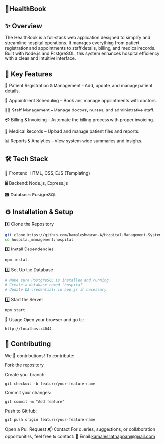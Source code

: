 ## 🏥HealthBook
## ✨ Overview
The HealthBook is a full-stack web application designed to simplify and streamline hospital operations. It manages everything from patient registration and appointments to staff details, billing, and medical records. Built with Node.js and PostgreSQL, this system enhances hospital efficiency with a clean and intuitive interface.

## 🚀 Key Features
📝 Patient Registration & Management – Add, update, and manage patient details.

📅 Appointment Scheduling – Book and manage appointments with doctors.

👨‍⚕️ Staff Management – Manage doctors, nurses, and administrative staff.

💳 Billing & Invoicing – Automate the billing process with proper invoicing.

🧾 Medical Records – Upload and manage patient files and reports.

📊 Reports & Analytics – View system-wide summaries and insights.

## 🛠️ Tech Stack
🎨 Frontend: HTML, CSS, EJS (Templating)

🖥️ Backend: Node.js, Express.js

🗃️ Database: PostgreSQL



## ⚙️ Installation & Setup
1️⃣ Clone the Repository
``` sh
git clone https://github.com/kamaleshwaran-A/Hospital-Management-System.git
cd hospital_management/hospital
```

2️⃣ Install Dependencies
``` sh
npm install
```
3️⃣ Set Up the Database
```sh
# Make sure PostgreSQL is installed and running
# Create a database named 'hospital'
# Update DB credentials in app.js if necessary
```
4️⃣ Start the Server
``` sh
npm start
```
🧪 Usage
Open your browser and go to:
``` sh
http://localhost:4044
```
## 🤝 Contributing
We 💙 contributions!
To contribute:

Fork the repository

Create your branch:
```
git checkout -b feature/your-feature-name
```

Commit your changes:
```
git commit -m "Add feature"
```

Push to GitHub:
```
git push origin feature/your-feature-name
```

Open a Pull Request
📬 Contact
For queries, suggestions, or collaboration opportunities, feel free to contact:
📧 Email:kamaleshathappan@gmail.com



